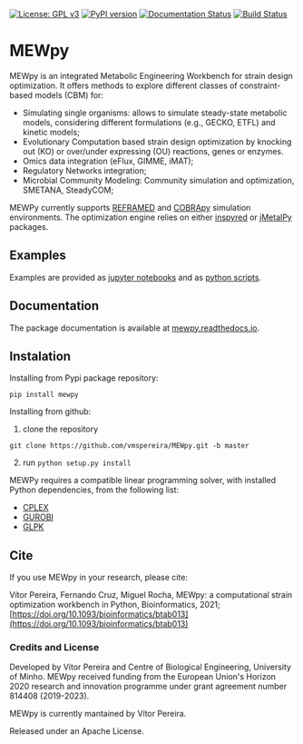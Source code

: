 [![License: GPL v3](https://img.shields.io/badge/License-GPLv3-blue.svg)](https://www.gnu.org/licenses/gpl-3.0)
[![PyPI version](https://badge.fury.io/py/mewpy.svg)](https://badge.fury.io/py/mewpy)
[![Documentation Status](https://readthedocs.org/projects/mewpy/badge/?version=latest)](https://mewpy.readthedocs.io/en/latest/?badge=latest)
[![Build Status](https://travis-ci.org/BioSystemsUM/mewpy.svg?branch=master)](https://travis-ci.org/BioSystemsUM/mewpy)

# MEWpy

MEWpy is an integrated Metabolic Engineering Workbench for strain design optimization. It offers methods to explore different classes of constraint-based models (CBM) for:

- Simulating single organisms: allows to simulate  steady-state metabolic models, considering different formulations (e.g., GECKO, ETFL) and kinetic models;
- Evolutionary Computation based strain design optimization by knocking out (KO) or over/under expressing (OU) reactions, genes or enzymes.
- Omics data integration (eFlux, GIMME, iMAT);
- Regulatory Networks integration;
- Microbial Community Modeling: Community simulation and optimization, SMETANA, SteadyCOM;

MEWPy currently supports [REFRAMED](https://github.com/cdanielmachado/reframed) and [COBRApy](https://opencobra.github.io/cobrapy/) simulation environments. The optimization engine relies on either [inspyred](https://github.com/aarongarrett/inspyred) or [jMetalPy](https://github.com/jMetal/jMetalPy) packages.

## Examples

Examples are provided as [jupyter notebooks](https://github.com/vmspereira/MEWpy/tree/vpereira/dev/examples) and as [python scripts](https://github.com/vmspereira/MEWpy/tree/vpereira/dev/examples/scripts).

## Documentation

The package documentation is available at [mewpy.readthedocs.io](https://mewpy.readthedocs.io).

## Instalation

Installing from Pypi package repository:

`pip install mewpy`

Installing from github:

1. clone the repository

`git clone https://github.com/vmspereira/MEWpy.git -b master`

2. run `python setup.py install`

MEWPy requires a compatible linear programming solver, with installed Python dependencies, from the following list:

- [CPLEX](https://www-01.ibm.com/software/commerce/optimization/cplex-optimizer/) 
- [GUROBI](http://www.gurobi.com)
- [GLPK](https://www.gnu.org/software/glpk/)

## Cite

If you use MEWpy in your research, please cite:

Vítor Pereira, Fernando Cruz, Miguel Rocha, MEWpy: a computational strain optimization workbench in Python, Bioinformatics, 2021; [https://doi.org/10.1093/bioinformatics/btab013](https://doi.org/10.1093/bioinformatics/btab013)

### Credits and License

Developed by Vítor Pereira and Centre of Biological Engineering, University of Minho. MEWpy received funding from the European Union's Horizon 2020 research and innovation programme under grant agreement number 814408 (2019-2023).

MEWpy is currently mantained by Vítor Pereira.

Released under an Apache License.
